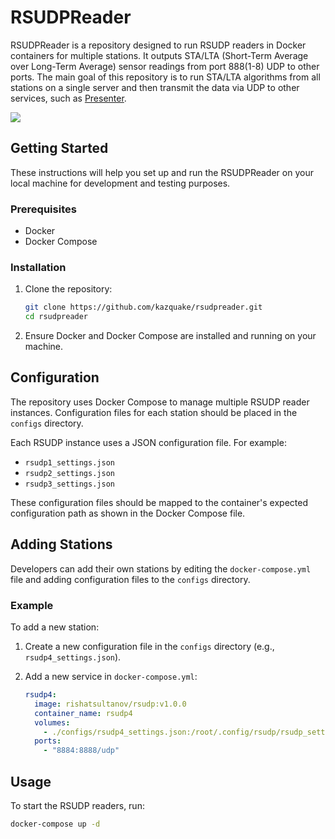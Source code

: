 # RSUDPReader

RSUDPReader is a repository designed to run RSUDP readers in Docker containers for multiple stations. It outputs STA/LTA (Short-Term Average over Long-Term Average) sensor readings from port 888(1-8) UDP to other ports. The main goal of this repository is to run STA/LTA algorithms from all stations on a single server and then transmit the data via UDP to other services, such as [Presenter](https://github.com/kazquake/presenter).

![](docs/example_start.gif)


## Getting Started

These instructions will help you set up and run the RSUDPReader on your local machine for development and testing purposes.

### Prerequisites

- Docker
- Docker Compose

### Installation

1. Clone the repository:
    ```sh
    git clone https://github.com/kazquake/rsudpreader.git
    cd rsudpreader
    ```

2. Ensure Docker and Docker Compose are installed and running on your machine.

## Configuration

The repository uses Docker Compose to manage multiple RSUDP reader instances. Configuration files for each station should be placed in the `configs` directory.

Each RSUDP instance uses a JSON configuration file. For example:
- `rsudp1_settings.json`
- `rsudp2_settings.json`
- `rsudp3_settings.json`

These configuration files should be mapped to the container's expected configuration path as shown in the Docker Compose file.

## Adding Stations

Developers can add their own stations by editing the `docker-compose.yml` file and adding configuration files to the `configs` directory.

### Example

To add a new station:

1. Create a new configuration file in the `configs` directory (e.g., `rsudp4_settings.json`).

2. Add a new service in `docker-compose.yml`:
    ```yaml
    rsudp4:
      image: rishatsultanov/rsudp:v1.0.0
      container_name: rsudp4
      volumes:
        - ./configs/rsudp4_settings.json:/root/.config/rsudp/rsudp_settings.json
      ports:
        - "8884:8888/udp"
    ```

## Usage

To start the RSUDP readers, run:
```sh
docker-compose up -d
